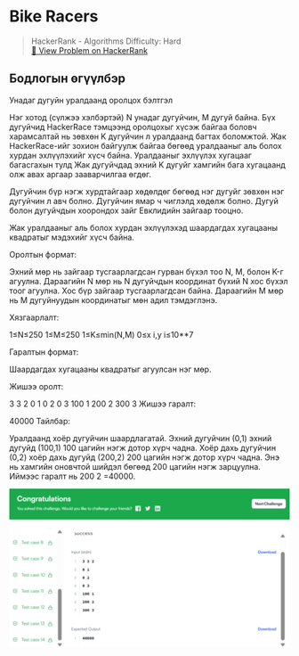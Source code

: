 # Bike Racers


> HackerRank - Algorithms
> Difficulty: Hard  
> [🔗 View Problem on HackerRank](https://www.hackerrank.com/challenges/bike-racers/problem)


## Бодлогын өгүүлбэр

Унадаг дугуйн уралдаанд оролцох бэлтгэл

Нэг хотод (сүлжээ хэлбэртэй) N унадаг дугуйчин, M дугуй байна. Бүх дугуйчид HackerRace тэмцээнд оролцохыг хүсэж байгаа боловч харамсалтай нь зөвхөн K дугуйчин л уралдаанд багтах боломжтой. Жак HackerRace-ийг зохион байгуулж байгаа бөгөөд уралдааныг аль болох хурдан эхлүүлэхийг хүсч байна. Уралдааныг эхлүүлэх хугацааг багасгахын тулд Жак дугуйчдад эхний K дугуйг хамгийн бага хугацаанд олж авах аргаар зааварчилгаа өгдөг.

Дугуйчин бүр нэгж хурдтайгаар хөдөлдөг бөгөөд нэг дугуйг зөвхөн нэг дугуйчин л авч болно. Дугуйчин ямар ч чиглэлд хөдөлж болно. Дугуй болон дугуйчдын хоорондох зайг Евклидийн зайгаар тооцно.

Жак уралдааныг аль болох хурдан эхлүүлэхэд шаардагдах хугацааны квадратыг мэдэхийг хүсч байна.

Оролтын формат:

Эхний мөр нь зайгаар тусгаарлагдсан гурван бүхэл тоо N, M, болон K-г агуулна. Дараагийн N мөр нь N дугуйчдын координат бүхий N хос бүхэл тоог агуулна. Хос бүр зайгаар тусгаарлагдсан байна. Дараагийн M мөр нь M дугуйнуудын координатыг мөн адил тэмдэглэнэ.

Хязгаарлалт:

1≤N≤250 
1≤M≤250 
1≤K≤min(N,M) 
0≤x i​,y i​≤10**7

Гаралтын формат:

Шаардагдах хугацааны квадратыг агуулсан нэг мөр.

Жишээ оролт:

3 3 2 0 1 0 2 0 3 100 1 200 2 300 3 Жишээ гаралт:

40000 Тайлбар:

Уралдаанд хоёр дугуйчин шаардлагатай. Эхний дугуйчин (0,1) эхний дугуйд (100,1) 100 цагийн нэгж дотор хүрч чадна. Хоёр дахь дугуйчин (0,2) хоёр дахь дугуйд (200,2) 200 цагийн нэгж дотор хүрч чадна. Энэ нь хамгийн оновчтой шийдэл бөгөөд 200 цагийн нэгж зарцуулна. Иймээс гаралт нь 200 2 =40000.

![alt text](image.png)